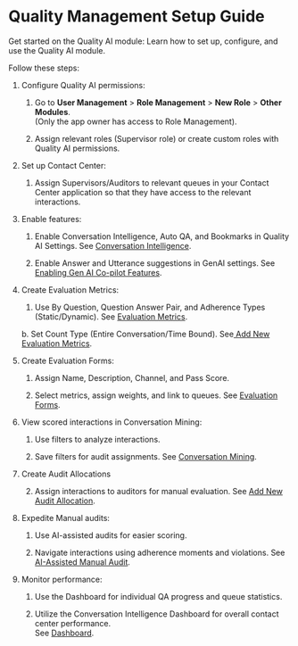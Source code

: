 
# Quality Management Setup Guide

Get started on the Quality AI module: Learn how to set up, configure, and use the Quality AI module.

Follow these steps:

1. Configure Quality AI permissions:

    1. Go to **User Management** > **Role Management** > **New Role** > **Other Modules**.
    <br>(Only the app owner has access to Role Management).</br>

    2. Assign relevant roles (Supervisor role) or create custom roles with Quality AI permissions.

2. Set up Contact Center:

    1. Assign Supervisors/Auditors to relevant queues in your Contact Center application so that they have access to the relevant interactions.

3. Enable features:

    1. Enable Conversation Intelligence, Auto QA, and Bookmarks in Quality AI Settings. See [Conversation Intelligence](../quality-management/analyze/conversation-intelligence.md).

    2. Enable Answer and Utterance suggestions in GenAI settings. See [Enabling Gen AI Co-pilot Features](../generative-ai-tools/co-pilot-features.md).

4. Create Evaluation Metrics:

    1. Use By Question, Question Answer Pair, and Adherence Types (Static/Dynamic). See [Evaluation Metrics](../quality-management/configure/evaluation-forms/configure-evaluation-metrics.md).

    b. 	Set Count Type (Entire Conversation/Time Bound). See[ Add New Evaluation Metrics](../quality-management/configure/evaluation-forms/configure-evaluation-metrics.md#add-new-evaluation-metrics).  

5. Create Evaluation Forms:

    1. Assign Name, Description, Channel, and Pass Score.

    2. Select metrics, assign weights, and link to queues. See [Evaluation Forms](../quality-management/configure/evaluation-forms/configure-evaluation-forms.md).

6. View scored interactions in Conversation Mining:

    1. Use filters to analyze interactions.

    2. Save filters for audit assignments. See [Conversation Mining](../quality-management/analyze/conversation-mining.md).

7. Create Audit Allocations

    2. Assign interactions to auditors for manual evaluation. See [Add New Audit Allocation](../quality-management/analyze/conversation-mining.md#add-new-audit-allocation).

8. Expedite Manual audits:

    1. Use AI-assisted audits for easier scoring.

    2. Navigate interactions using adherence moments and violations. See [AI-Assisted Manual Audit](../quality-management/analyze/ai-assisted-manual-audit.md).

9. Monitor performance:

    1. Use the Dashboard for individual QA progress and queue statistics.

    2. Utilize the Conversation Intelligence Dashboard for overall contact center performance.  
    See [Dashboard](../quality-management/analyze/dashboard.md).